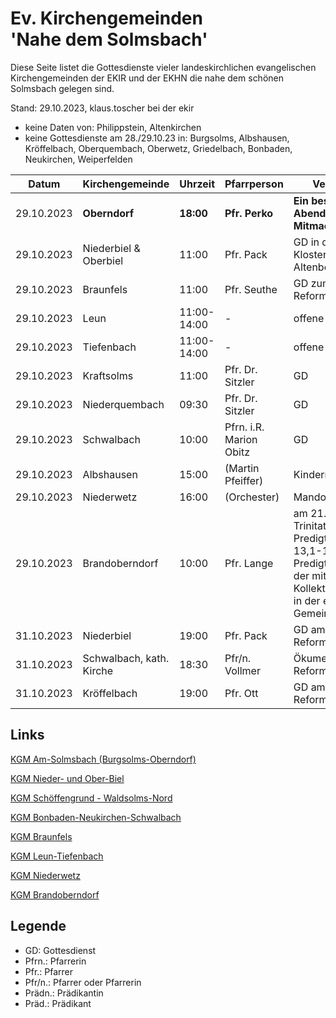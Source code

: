 # Ev. Kirchengemeinden<br>'Nahe dem Solmsbach'
Diese Seite listet die Gottesdienste vieler landeskirchlichen evangelischen Kirchengemeinden
der EKIR und der EKHN die nahe dem schönen Solmsbach gelegen sind.

Stand: 29.10.2023, klaus.toscher bei der ekir
- keine Daten von: Philippstein, Altenkirchen
- keine Gottesdienste am 28./29.10.23 in: Burgsolms, Albshausen, Kröffelbach, Oberquembach, Oberwetz, Griedelbach, Bonbaden, Neukirchen, Weiperfelden

Datum        | Kirchengemeinde | Uhrzeit    | Pfarrperson       | Veranstaltung |
------------ | --------------- | ---------- | ----------------- | ------------- |
29.10.2023   | **Oberndorf**   | **18:00**  | **Pfr. Perko**    | **Ein besonderer Abend GD zum Mitmachen**  | 
29.10.2023   | Niederbiel & Oberbiel | 11:00  | Pfr. Pack       | GD in der Klosterkirche auf dem Altenberg |
29.10.2023   | Braunfels       | 11:00  | Pfr. Seuthe           | GD zum Reformationstag |
29.10.2023   | Leun            | 11:00-14:00 | -                | offene Kirche |
29.10.2023   | Tiefenbach      | 11:00-14:00 | -                | offene Kirche |
29.10.2023   | Kraftsolms      | 11:00      | Pfr. Dr. Sitzler  | GD            |
29.10.2023   | Niederquembach  | 09:30      | Pfr. Dr. Sitzler  | GD            |
29.10.2023   | Schwalbach      | 10:00      | Pfrn. i.R. Marion Obitz  | GD     |
29.10.2023   | Albshausen      | 15:00      | (Martin Pfeiffer) | Kindermitmachkonzert |
29.10.2023   | Niederwetz      | 16:00      | (Orchester)       | Mandolinenkonzert |
29.10.2023   | Brandoberndorf  | 10:00      | Pfr. Lange        | am 21. Sonntag nach Trinitatis mit Taufe<br> Predigttext: Genesis 13,1-12<br>Predigtthema: Gott, der mit uns zieht<br>Kollekte für die Arbeit in der eigenen Gemeinde |
31.10.2023   | Niederbiel      | 19:00      | Pfr. Pack         | GD am Reformationstag |
31.10.2023   | Schwalbach, kath. Kirche | 18:30 | Pfr/n. Vollmer  | Ökumenischer GD am Reformationstag |
31.10.2023   | Kröffelbach     | 19:00      | Pfr. Ott          | GD am Reformationstag |

## Links

[KGM Am-Solmsbach (Burgsolms-Oberndorf)](https://burgsolms.ekir.de)

[KGM Nieder- und Ober-Biel](http://www.kirche-niederbiel.de/termine)

[KGM Schöffengrund - Waldsolms-Nord](https://schoeffengrund-waldsolms.ekir.de)

[KGM Bonbaden-Neukirchen-Schwalbach](https://www.evangelisch-bonbaden-schwalbach-neukirchen.de/gottesdienste/)

[KGM Braunfels](https://www.evangelisch-in-braunfels.de)

[KGM Leun-Tiefenbach](https://ol.wittich.de/titel/1108/)

[KGM Niederwetz](https://www.kirchengemeinde-nwrk.de/gemeinde-info/niederwetz/)

[KGM Brandoberndorf](https://ol.wittich.de/titel/1212/)


## Legende
- GD: Gottesdienst
- Pfrn.: Pfarrerin
- Pfr.: Pfarrer
- Pfr/n.: Pfarrer oder Pfarrerin
- Prädn.: Prädikantin
- Präd.: Prädikant
